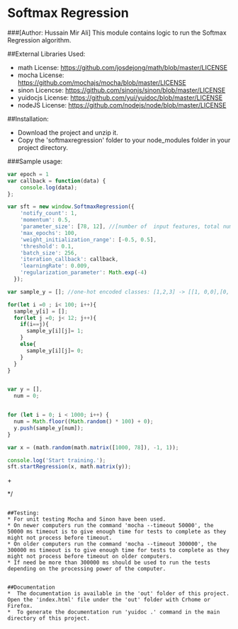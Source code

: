 # Softmax Regression
###[Author: Hussain Mir Ali]
This module contains logic to run the Softmax Regression algorithm.

##External Libraries Used:
* math License: https://github.com/josdejong/math/blob/master/LICENSE
* mocha License: https://github.com/mochajs/mocha/blob/master/LICENSE
* sinon Licencse: https://github.com/sinonjs/sinon/blob/master/LICENSE
* yuidocjs License: https://github.com/yui/yuidoc/blob/master/LICENSE
* nodeJS License: https://github.com/nodejs/node/blob/master/LICENSE

##Installation:
*  Download the project and unzip it.
*  Copy the 'softmaxregression' folder to your node_modules folder in your project directory.

###Sample usage:

```javascript
var epoch = 1
var callback = function(data) {
    console.log(data);
};

var sft = new window.SoftmaxRegression({
    'notify_count': 1,
    'momentum': 0.5,
    'parameter_size': [78, 12], //[number of  input features, total number of  output classes]
    'max_epochs': 100,
    'weight_initialization_range': [-0.5, 0.5],
    'threshold': 0.1,
    'batch_size': 256,
    'iteration_callback': callback,
    'learningRate': 0.009,
    'regularization_parameter': Math.exp(-4)
  });

var sample_y = []; //one-hot encoded classes: [1,2,3] -> [[1, 0,0],[0, 1,0],[0, 0,1]]

for(let i =0 ; i< 100; i++){
  sample_y[i] = [];
  for(let j =0; j< 12; j++){
    if(i==j){
      sample_y[i][j]= 1;
    }
    else{
      sample_y[i][j]= 0;
    }
  }  
}


var y = [],
  num = 0;


for (let i = 0; i < 1000; i++) {
  num = Math.floor((Math.random() * 100) + 0);
  y.push(sample_y[num]);
}

var x = (math.random(math.matrix([1000, 78]), -1, 1));

console.log('Start training.');
sft.startRegression(x, math.matrix(y));
```
<!--index.html-->
<!doctype html>
<html>
  <head>
  </head>
  <body >
        <script src="softmaxression/lib/q.js"></script>
        <script src="softmaxregression/lib/math.js"></script>
        <script src="softmaxregression/softmax.js"></script>
         <!--Include the main.js file where you use the algorithm.-->
+        <script src="main.js"></script>
</body>
</html>

*/
```

##Testing:
* For unit testing Mocha and Sinon have been used. 
* On newer computers run the command 'mocha --timeout 50000', the 50000 ms timeout is to give enough time for tests to complete as they might not process before timeout. 
* On older computers run the command 'mocha --timeout 300000', the 300000 ms timeout is to give enough time for tests to complete as they might not process before timeout on older computers. 
* If need be more than 300000 ms should be used to run the tests depending on the processing power of the computer. 


##Documentation
*  The documentation is available in the 'out' folder of this project. Open the 'index.html' file under the 'out' folder with Crhome or Firefox.
*  To generate the documentation run 'yuidoc .' command in the main directory of this project.


